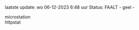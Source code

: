 laatste update: 
wo 06-12-2023  6:48   uur 
Status: FAALT - geel - 
<div class="service Y">microstation</div><div class="service G">httpstat</div>